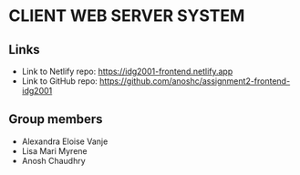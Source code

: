 # CLIENT WEB SERVER SYSTEM

## Links
* Link to Netlify repo: https://idg2001-frontend.netlify.app 
* Link to GitHub repo: https://github.com/anoshc/assignment2-frontend-idg2001 

## Group members
* Alexandra Eloise Vanje
* Lisa Mari Myrene 
* Anosh Chaudhry
